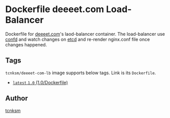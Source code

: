 Dockerfile deeeet.com Load-Balancer
====

Dockerfile for [deeeet.com](http://deeeet.com/)'s laod-balancer container. The load-balancer use [confd](https://github.com/kelseyhightower/confd) and watch changes on [etcd](https://github.com/coreos/etcd) and re-render nginx.conf file once changes happened. 

## Tags

`tcnksm/deeeet-com-lb` image supports below tags. Link is its `Dockerfile`. 

- [`latest`,`1.0` (1.0/Dockerfile)](https://github.com/tcnksm/deeeet.com/blob/master/dockerfiles/lb/1.0/Dockerfile)

## Author

[tcnksm](https://github.com/tcnksm)
